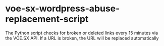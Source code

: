 # voe-sx-wordpress-abuse-replacement-script
The Python script checks for broken or deleted links every 15 minutes via the VOE.SX API. If a URL is broken, the URL will be replaced automatically
